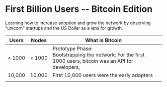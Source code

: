 # First Billion Users -- Bitcoin Edition

Learning how to increase adoption and grow the network by observing "unicorn" startups and the US Dollar as a lens for growth.

| Users  | Nodes  | What is Bitcoin                                              |      |
| ------ | ------ | ------------------------------------------------------------ | ---- |
| < 1000 | < 1000 | Prototype Phase:<br />Bootstrapping the network: For the first 1000 users, bitcoin was an API for developers, |      |
| 10,000 | 10,000 | First 10,000 users were the early adopters                   |      |
|        |        |                                                              |      |

